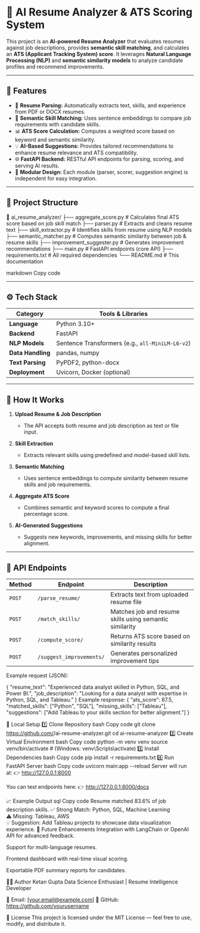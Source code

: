 # 🧠 AI Resume Analyzer & ATS Scoring System

This project is an **AI-powered Resume Analyzer** that evaluates resumes against job descriptions, provides **semantic skill matching**, and calculates an **ATS (Applicant Tracking System) score**. It leverages **Natural Language Processing (NLP)** and **semantic similarity models** to analyze candidate profiles and recommend improvements.

---

## 🚀 Features

- 📄 **Resume Parsing:** Automatically extracts text, skills, and experience from PDF or DOCX resumes.  
- 🧩 **Semantic Skill Matching:** Uses sentence embeddings to compare job requirements with candidate skills.  
- 📊 **ATS Score Calculation:** Computes a weighted score based on keyword and semantic similarity.  
- 💡 **AI-Based Suggestions:** Provides tailored recommendations to enhance resume relevance and ATS compatibility.  
- 🌐 **FastAPI Backend:** RESTful API endpoints for parsing, scoring, and serving AI results.  
- 🧱 **Modular Design:** Each module (parser, scorer, suggestion engine) is independent for easy integration.

---

## 🧩 Project Structure

📂 ai_resume_analyzer/
├── aggregate_score.py # Calculates final ATS score based on job skill match
├── parser.py # Extracts and cleans resume text
├── skill_extractor.py # Identifies skills from resume using NLP models
├── semantic_matcher.py # Computes semantic similarity between job & resume skills
├── improvement_suggester.py # Generates improvement recommendations
├── main.py # FastAPI endpoints (core API)
├── requirements.txt # All required dependencies
└── README.md # This documentation

markdown
Copy code

---

## ⚙️ Tech Stack

| Category | Tools & Libraries |
|-----------|-------------------|
| **Language** | Python 3.10+ |
| **Backend** | FastAPI |
| **NLP Models** | Sentence Transformers (e.g., `all-MiniLM-L6-v2`) |
| **Data Handling** | pandas, numpy |
| **Text Parsing** | PyPDF2, python-docx |
| **Deployment** | Uvicorn, Docker (optional) |

---

## 🧠 How It Works

1. **Upload Resume & Job Description**
   - The API accepts both resume and job description as text or file input.

2. **Skill Extraction**
   - Extracts relevant skills using predefined and model-based skill lists.

3. **Semantic Matching**
   - Uses sentence embeddings to compute similarity between resume skills and job requirements.

4. **Aggregate ATS Score**
   - Combines semantic and keyword scores to compute a final percentage score.

5. **AI-Generated Suggestions**
   - Suggests new keywords, improvements, and missing skills for better alignment.

---

## 🔌 API Endpoints

| Method | Endpoint | Description |
|---------|-----------|-------------|
| `POST` | `/parse_resume/` | Extracts text from uploaded resume file |
| `POST` | `/match_skills/` | Matches job and resume skills using semantic similarity |
| `POST` | `/compute_score/` | Returns ATS score based on similarity results |
| `POST` | `/suggest_improvements/` | Generates personalized improvement tips |

Example request (JSON):

{
  "resume_text": "Experienced data analyst skilled in Python, SQL, and Power BI.",
  "job_description": "Looking for a data analyst with expertise in Python, SQL, and Tableau."
}
Example response:
{
  "ats_score": 87.5,
  "matched_skills": ["Python", "SQL"],
  "missing_skills": ["Tableau"],
  "suggestions": ["Add Tableau to your skills section for better alignment."]
}

🧪 Local Setup
1️⃣ Clone Repository
bash
Copy code
git clone https://github.com/<your-username>/ai-resume-analyzer.git
cd ai-resume-analyzer
2️⃣ Create Virtual Environment
bash
Copy code
python -m venv venv
source venv/bin/activate  # (Windows: venv\Scripts\activate)
3️⃣ Install Dependencies
bash
Copy code
pip install -r requirements.txt
4️⃣ Run FastAPI Server
bash
Copy code
uvicorn main:app --reload
Server will run at:
👉 http://127.0.0.1:8000

You can test endpoints here:
👉 http://127.0.0.1:8000/docs

📈 Example Output
sql
Copy code
Resume matched 83.6% of job description skills.
✅ Strong Match: Python, SQL, Machine Learning  
⚠️ Missing: Tableau, AWS  
💡 Suggestion: Add Tableau projects to showcase data visualization experience.
🧰 Future Enhancements
Integration with LangChain or OpenAI API for advanced feedback.

Support for multi-language resumes.

Frontend dashboard with real-time visual scoring.

Exportable PDF summary reports for candidates.

🧑‍💻 Author
Ketan Gupta
Data Science Enthusiast | Resume Intelligence Developer

📧 Email: [your.email@example.com]
🔗 GitHub: https://github.com/yourusername

🪪 License
This project is licensed under the MIT License — feel free to use, modify, and distribute it.
